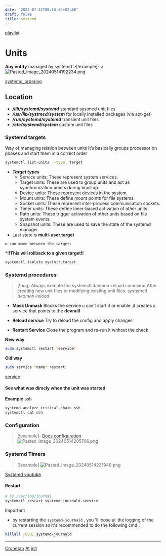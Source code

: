 ```yaml
---
date: "2024-07-22T09:10:24+02:00"
draft: false
title: systemd
---
```


[playlist](https://www.youtube.com/watch?v:%20N1vgvhiyq0E&list=PLtK75qxsQaMKPbuVpGuqUQYRiTwTAmqeI&index=1)

# Units

**Any entity** managed by systemd \>\[!example\]-
\>![Pasted_image_20240514192234.png](/Notes/Pasted_image_20240514192234.png)

[systemd_ordering](/Notes/posts/systemd_ordering)

## Location

-   ***/lib/systemd/systemd*** standard systmed unit files
-   ***/usr/lib/systmed/system*** for locally installed packages (via
    apt-get)
-   ***/run/systemd/systemd*** transient unit files
-   ***/etc/systemd/system*** custom unit files

### Systemd targets

Way of managing relation between units It’s basically groups processor
on phases and start them in a correct order

``` bash
systemctl list-units --type: target
```

-   ***Target types***
    -   Service units: These represent system services.
    -   Target units: These are used to group units and act as
        synchronization points during boot-up.
    -   Device units: These represent devices in the system.
    -   Mount units: These define mount points for file systems.
    -   Socket units: These represent inter-process communication
        sockets.
    -   Timer units: These define timer-based activation of other units.
    -   Path units: These trigger activation of other units based on
        file system events.
    -   Snapshot units: These are used to save the state of the systemd
        manager.
-   Last state is **multi-user.target**

`u can move between the targets`

\***!!This will rollback to a given target!!**

``` bash
systemctl isolate sysinit.target
```

### Systemd procedures

> \[!bug\] Always execute the systemctl daemon-reload command After
> creating new unit files or modifying existing unit files. *systemctl
> deamon-reload*

-   **Mask Unmask** Blocks the service u can’t start it or enable ,it
    creates a service that points to the **devnull**

-   **Reload service** Try to reload the config and apply changes

-   **Restart Service** Close the program and re-run it without the
    check

**New way**

``` bash
sudo systemctl restart *service*
```

**Old way**

``` bash
sudo service *name* restart 
```

[service](/Notes/posts/Linux/service)

#### See what was dirscly when the unit was started

**Example** ssh

``` bash
systemd-analyze critical-chain ssh
systemctl cat ssh
```

### Configuration

> \[!example\]- [Docs
> configuration](https://access.redhat.com/documentation/enus/red_hat_enterprise_linux/8/html-single/using_systemd_unit_files_to_customize_and_optimize_your_system/indexj)
> ![Pasted_image_20240514205706.png](/Notes/Pasted_image_20240514205706.png)

### Systemd Timers

> \[!example\]
> ![Pasted_image_20240514231948.png](/Notes/Pasted_image_20240514231948.png)

[Systemd youtube](https://www.youtube.com/watch?v:%20n6BuUgkZ5T0)


####  Restart 
```bash
# ls /var/log/journal 
systemctl restart systemd-journald.service 
```
Important
*  by restarting the `systemd-journald` , you 'll loose all the logging of the current session 
 so it's recommended to do the following cmd : 
```bash
killall -USR1 systemd-journald 
```
------------------------------------------------------------------------

[Cronetab](/Notes/posts/scriptss/Cronetab)
[At](/Notes/posts/scriptss/At) [init](/Notes/posts/init)
